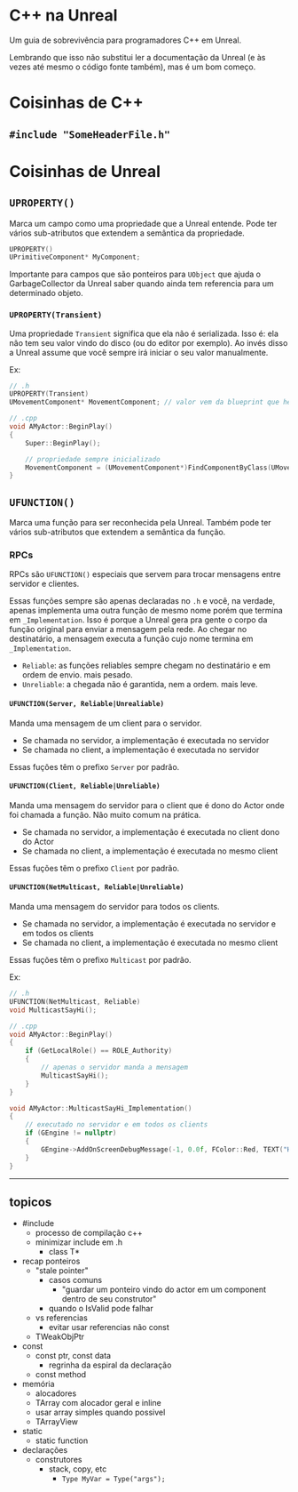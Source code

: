 # C++ na Unreal

Um guia de sobrevivência para programadores C++ em Unreal.

Lembrando que isso não substitui ler a documentação da Unreal (e às vezes até mesmo o código fonte também),
mas é um bom começo.

# Coisinhas de C++

## `#include "SomeHeaderFile.h"`


# Coisinhas de Unreal

## `UPROPERTY()`
Marca um campo como uma propriedade que a Unreal entende.
Pode ter vários sub-atributos que extendem a semântica da propriedade.

```cpp
UPROPERTY()
UPrimitiveComponent* MyComponent;
```

Importante para campos que são ponteiros para `UObject` que ajuda o GarbageCollector da Unreal saber
quando ainda tem referencia para um determinado objeto.

### `UPROPERTY(Transient)`
Uma propriedade `Transient` significa que ela não é serializada. Isso é: ela não tem seu valor vindo do disco
(ou do editor por exemplo). Ao invés disso a Unreal assume que você sempre irá iniciar o seu valor manualmente.

Ex:
```cpp
// .h
UPROPERTY(Transient)
UMovementComponent* MovementComponent; // valor vem da blueprint que herda da classe

// .cpp
void AMyActor::BeginPlay()
{
	Super::BeginPlay();

	// propriedade sempre inicializado
	MovementComponent = (UMovementComponent*)FindComponentByClass(UMovementComponent::StaticClass());
}
```

## `UFUNCTION()`
Marca uma função para ser reconhecida pela Unreal.
Também pode ter vários sub-atributos que extendem a semântica da função.

### RPCs
RPCs são `UFUNCTION()` especiais que servem para trocar mensagens entre servidor e clientes.

Essas funções sempre são apenas declaradas no `.h` e você, na verdade, apenas implementa uma outra função
de mesmo nome porém que termina em `_Implementation`. Isso é porque a Unreal gera pra gente o corpo da
função original para enviar a mensagem pela rede. Ao chegar no destinatário, a mensagem executa a função
cujo nome termina em `_Implementation`.

- `Reliable`: as funções reliables sempre chegam no destinatário e em ordem de envio. mais pesado.
- `Unreliable`: a chegada não é garantida, nem a ordem. mais leve.

#### `UFUNCTION(Server, Reliable|Unrealiable)`
Manda uma mensagem de um client para o servidor.

- Se chamada no servidor, a implementação é executada no servidor
- Se chamada no client, a implementação é executada no servidor

Essas fuções têm o prefixo `Server` por padrão.

#### `UFUNCTION(Client, Reliable|Unreliable)`
Manda uma mensagem do servidor para o client que é dono do Actor onde foi chamada a função. Não muito comum na prática.

- Se chamada no servidor, a implementação é executada no client dono do Actor
- Se chamada no client, a implementação é executada no mesmo client

Essas fuções têm o prefixo `Client` por padrão.

#### `UFUNCTION(NetMulticast, Reliable|Unreliable)`
Manda uma mensagem do servidor para todos os clients.

- Se chamada no servidor, a implementação é executada no servidor e em todos os clients
- Se chamada no client, a implementação é executada no mesmo client

Essas fuções têm o prefixo `Multicast` por padrão.

Ex:
```cpp
// .h
UFUNCTION(NetMulticast, Reliable)
void MulticastSayHi();

// .cpp
void AMyActor::BeginPlay()
{
	if (GetLocalRole() == ROLE_Authority)
	{
		// apenas o servidor manda a mensagem
		MulticastSayHi();
	}
}

void AMyActor::MulticastSayHi_Implementation()
{
	// executado no servidor e em todos os clients
	if (GEngine != nullptr)
	{
		GEngine->AddOnScreenDebugMessage(-1, 0.0f, FColor::Red, TEXT("HI!"));
	}
}
```

--------------------

## topicos
- #include
	- processo de compilação c++
	- minimizar include em .h
		- class T*
- recap ponteiros
	- "stale pointer"
		- casos comuns
			- "guardar um ponteiro vindo do actor em um component dentro de seu construtor"
		- quando o IsValid pode falhar
	- vs referencias
		- evitar usar referencias não const
	- TWeakObjPtr<T>
- const
	- const ptr, const data
		- regrinha da espiral da declaração
	- const method
- memória
	- alocadores
	- TArray com alocador geral e inline
	- usar array simples quando possivel
	- TArrayView
- static
	- static function
- declarações
	- construtores
		- stack, copy, etc
			- `Type MyVar = Type("args");`


